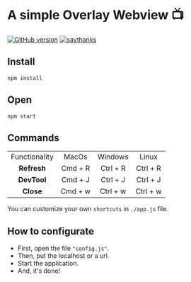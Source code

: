# A simple Overlay Webview 📺
[![GitHub version](https://badge.fury.io/gh/Naereen%2FStrapDown.js.svg)](https://github.com/Naereen/StrapDown.js) [![saythanks](https://img.shields.io/badge/say-thanks-ff69b4.svg)](https://saythanks.io/to/kennethreitz)

## Install
```shell
npm install
```
## Open
```shell
npm start
```
## Commands
| | | | |
| :-: | :-: | :-: | :-: |
| Functionality | MacOs | Windows | Linux | 
| **Refresh** |  Cmd + R | Ctrl + R | Ctrl + R |
| **DevTool** |  Cmd + J | Ctrl + J | Ctrl + J |
| **Close** |  Cmd + w | Ctrl + w | Ctrl + w |
You can customize your own `shortcuts` in `./app.js` file.
## How to configurate
- First, open the file <code>"config.js"</code>.
- Then, put the localhost or a url.
- Start the application.
- And, it's done!




